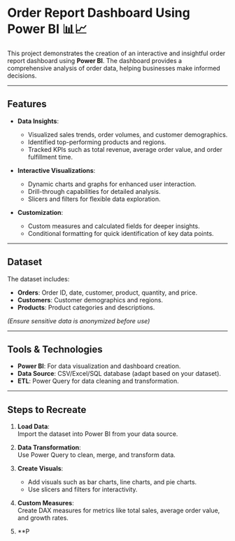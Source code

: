 # Order Report Dashboard Using Power BI 📊📈  

This project demonstrates the creation of an interactive and insightful order report dashboard using **Power BI**. The dashboard provides a comprehensive analysis of order data, helping businesses make informed decisions.  

---

## Features  

- **Data Insights**:  
  - Visualized sales trends, order volumes, and customer demographics.  
  - Identified top-performing products and regions.  
  - Tracked KPIs such as total revenue, average order value, and order fulfillment time.  

- **Interactive Visualizations**:  
  - Dynamic charts and graphs for enhanced user interaction.  
  - Drill-through capabilities for detailed analysis.  
  - Slicers and filters for flexible data exploration.  

- **Customization**:  
  - Custom measures and calculated fields for deeper insights.  
  - Conditional formatting for quick identification of key data points.  

---

## Dataset  
The dataset includes:  
- **Orders**: Order ID, date, customer, product, quantity, and price.  
- **Customers**: Customer demographics and regions.  
- **Products**: Product categories and descriptions.  

*(Ensure sensitive data is anonymized before use)*  

---

## Tools & Technologies  

- **Power BI**: For data visualization and dashboard creation.  
- **Data Source**: CSV/Excel/SQL database (adapt based on your dataset).  
- **ETL**: Power Query for data cleaning and transformation.  

---

## Steps to Recreate  

1. **Load Data**:  
   Import the dataset into Power BI from your data source.  

2. **Data Transformation**:  
   Use Power Query to clean, merge, and transform data.  

3. **Create Visuals**:  
   - Add visuals such as bar charts, line charts, and pie charts.  
   - Use slicers and filters for interactivity.  

4. **Custom Measures**:  
   Create DAX measures for metrics like total sales, average order value, and growth rates.  

5. **P


